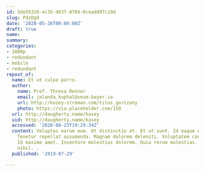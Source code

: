 ```yaml
---
id: 5de55326-4c35-4637-8769-0ceadd97c19d
slug: PdzDg9
date: '2020-05-26T00:00:00Z'
draft: true
name: 
summary: 
categories:
- 1080p
- redundant
- mobile
- redundant
repost_of:
  name: Et ut culpa porro.
  author:
    name: Prof. Thresa Renner
    email: jolanda_kuphal@veum-bayer.io
    url: http://kozey-stroman.com/titus_gorczany
    photo: https://via.placeholder.com/150
  url: http://daugherty.name/kasey
  uid: http://daugherty.name/kasey
  accessed: '2020-08-23T19:29:34Z'
  content: Voluptas earum eum. Ut distinctio et. Et ut sunt. Id eaque necessitatibus.
    Tenetur repellat assumenda. Magnam dolorem deleniti. Voluptatem consequuntur voluptates.
    Id maxime amet. Inventore molestias dolorem. Quia rerum molestias. Sint omnis
    nihil. .
  published: '2019-07-29'

---
```



